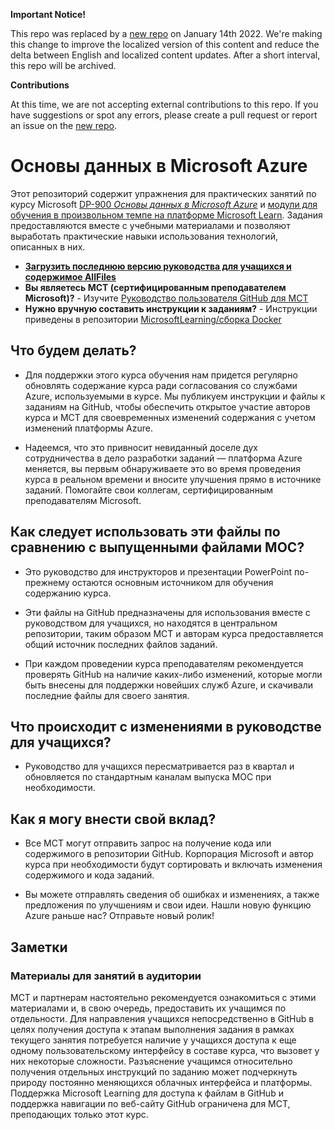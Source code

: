 **Important Notice!**

This repo was replaced by a [new repo](https://github.com/MicrosoftLearning/DP-900T00A-Azure-Data-Fundamentals.ru-ru) on January 14th 2022. We're making this change to improve the localized version of this content and reduce the delta between English and localized content updates. 
After a short interval, this repo will be archived.

**Contributions**

At this time, we are not accepting external contributions to this repo. If you have suggestions or spot any errors, please create a pull request or report an issue on the [new repo](https://github.com/MicrosoftLearning/DP-900T00A-Azure-Data-Fundamentals.ru-ru).

# Основы данных в Microsoft Azure

Этот репозиторий содержит упражнения для практических занятий по курсу Microsoft [DP-900 *Основы данных в Microsoft Azure*](https://docs.microsoft.com/ru-ru/learn/certifications/courses/dp-900t00) и [модули для обучения в произвольном темпе на платформе Microsoft Learn](https://docs.microsoft.com/ru-ru/users/23110622/collections/0kjyh8rn5gdrjj/). Задания предоставляются вместе с учебными материалами и позволяют выработать практические навыки использования технологий, описанных в них. 

- **[Загрузить последнюю версию руководства для учащихся и содержимое AllFiles](../../releases/latest)**
- **Вы являетесь MCT (сертифицированным преподавателем Microsoft)?** - Изучите [Руководство пользователя GitHub для MCT](https://microsoftlearning.github.io/MCT-User-Guide/)
- **Нужно вручную составить инструкции к заданиям?** - Инструкции приведены в репозитории [MicrosoftLearning/сборка Docker](https://github.com/MicrosoftLearning/Docker-Build)

## Что будем делать?

- Для поддержки этого курса обучения нам придется регулярно обновлять содержание курса ради согласования со службами Azure, используемыми в курсе.  Мы публикуем инструкции и файлы к заданиям на GitHub, чтобы обеспечить открытое участие авторов курса и MCT для своевременных изменений содержания с учетом изменений платформы Azure.

- Надеемся, что это привносит невиданный доселе дух сотрудничества в дело разработки заданий — платформа Azure меняется, вы первым обнаруживаете это во время проведения курса в реальном времени и вносите улучшения прямо в источнике заданий.  Помогайте свои коллегам, сертифицированным преподавателям Microsoft.

## Как следует использовать эти файлы по сравнению с выпущенными файлами MOC?

- Это руководство для инструкторов и презентации PowerPoint по-прежнему остаются основным источником для обучения содержанию курса.

- Эти файлы на GitHub предназначены для использования вместе с руководством для учащихся, но находятся в центральном репозитории, таким образом MCT и авторам курса предоставляется общий источник последних файлов заданий.

- При каждом проведении курса преподавателям рекомендуется проверять GitHub на наличие каких-либо изменений, которые могли быть внесены для поддержки новейших служб Azure, и скачивали последние файлы для своего занятия.

## Что происходит с изменениями в руководстве для учащихся?

- Руководство для учащихся пересматривается раз в квартал и обновляется по стандартным каналам выпуска MOC при необходимости.

## Как я могу внести свой вклад?

- Все MCT могут отправить запрос на получение кода или содержимого в репозитории GitHub. Корпорация Microsoft и автор курса при необходимости будут сортировать и включать изменения содержимого и кода заданий.

- Вы можете отправлять сведения об ошибках и изменениях, а также предложения по улучшениям и свои идеи.  Нашли новую функцию Azure раньше нас?  Отправьте новый ролик!

## Заметки

### Материалы для занятий в аудитории

MCT и партнерам настоятельно рекомендуется ознакомиться с этими материалами и, в свою очередь, предоставить их учащимся по отдельности.  Для направления учащихся непосредственно в GitHub в целях получения доступа к этапам выполнения задания в рамках текущего занятия потребуется наличие у учащихся доступа к еще одному пользовательскому интерфейсу в составе курса, что вызовет у них некоторые сложности. Разъяснение учащимся относительно получения отдельных инструкций по заданию может подчеркнуть природу постоянно меняющихся облачных интерфейса и платформы. Поддержка Microsoft Learning для доступа к файлам в GitHub и поддержка навигации по веб-сайту GitHub ограничена для MCT, преподающих только этот курс.
